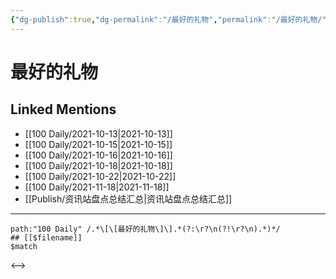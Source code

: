 ```yaml
---
{"dg-publish":true,"dg-permalink":"/最好的礼物","permalink":"/最好的礼物/","created":"2022-12-23T11:20:44.000+08:00","updated":"2023-04-10T15:46:19.295+08:00"}
---
```


# 最好的礼物

## Linked Mentions
- [[100 Daily/2021-10-13\|2021-10-13]]
- [[100 Daily/2021-10-15\|2021-10-15]]
- [[100 Daily/2021-10-16\|2021-10-16]]
- [[100 Daily/2021-10-18\|2021-10-18]]
- [[100 Daily/2021-10-22\|2021-10-22]]
- [[100 Daily/2021-11-18\|2021-11-18]]
- [[Publish/资讯站盘点总结汇总\|资讯站盘点总结汇总]]


---

```expander
path:"100 Daily" /.*\[\[最好的礼物\]\].*(?:\r?\n(?!\r?\n).*)*/
## [[$filename]]
$match
```

<-->